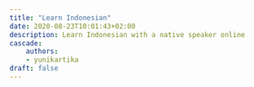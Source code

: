```yaml
---
title: "Learn Indonesian"
date: 2020-08-23T10:01:43+02:00
description: Learn Indonesian with a native speaker online
cascade:
    authors:
    - yunikartika
draft: false 
---
```



